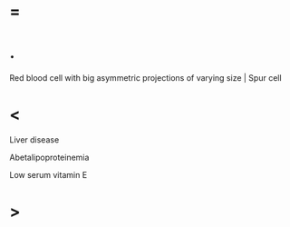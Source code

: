 # =

# .

Red blood cell with big asymmetric projections of varying size | Spur cell

# <

Liver disease

Abetalipoproteinemia

Low serum vitamin E

# >
